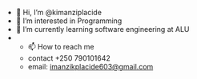 - 👋 Hi, I’m @kimanziplacide
- 👀 I’m interested in Programming
- 🌱 I’m currently learning software engineering at ALU
- - 📫 How to reach me
  - contact +250 790101642
  - email: imanzikplacide603@gmail.com

<!---
kimanziplacide/kimanziplacide is a ✨ special ✨ repository because its `README.md` (this file) appears on your GitHub profile.
You can click the Preview link to take a look at your changes.
--->
